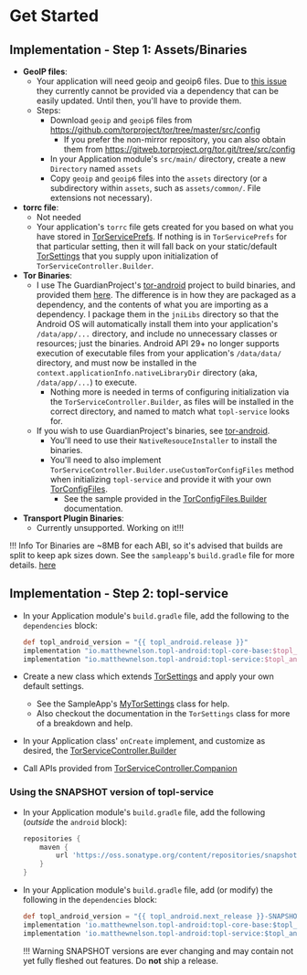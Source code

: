 Get Started
===

## Implementation - Step 1: Assets/Binaries
 - **GeoIP files**:
    - Your application will need geoip and geoip6 files. Due to
    <a href="https://lists.torproject.org/pipermail/tor-dev/2020-January/014117.html" target="_blank">this issue</a>
    they currently cannot be provided via a dependency that can be easily updated. 
    Until then, you'll have to provide them.
    - Steps:
        - Download `geoip` and `geoip6` files from https://github.com/torproject/tor/tree/master/src/config
            - If you prefer the non-mirror repository, you can also obtain them from
            https://gitweb.torproject.org/tor.git/tree/src/config
        - In your Application module's `src/main/` directory, create a new `Directory` named `assets`
        - Copy `geoip` and `geoip6` files into the `assets` directory (or a subdirectory within 
        `assets`, such as `assets/common/`. File extensions not necessary).
 - **torrc file**:
    - Not needed
    - Your application's `torrc` file gets created for you based on what you have stored in 
    [TorServicePrefs](./topl-service/io.matthewnelson.topl_service.prefs/-tor-service-prefs/index.md). 
    If nothing is in `TorServicePrefs` for that particular setting, then it will fall back on 
    your static/default [TorSettings](./topl-core-base/io.matthewnelson.topl_core_base/-tor-settings/index.md) 
    that you supply upon initialization of `TorServiceController.Builder`.  
 - **Tor Binaries**:        
    - I use The GuardianProject's <a href="https://github.com/guardianproject/tor-android" target="_blank">tor-android</a>
        project to build binaries, and provided them 
        <a href="https://github.com/05nelsonm/TOPL-Android-TorBinary" target="_blank">here</a>. The 
        difference is in how they are packaged as a dependency, and the contents of what you are
        importing as a dependency. I package them in the `jniLibs` directory so that the Android OS
        will automatically install them into your application's `/data/app/...` directory, and include
        no unnecessary classes or resources; just the binaries. Android API 29+ no longer supports 
        execution of executable files from your application's `/data/data/` directory, and must now be
        installed in the `context.applicationInfo.nativeLibraryDir` directory (aka, `/data/app/...`) 
        to execute.  
        - Nothing more is needed in terms of configuring initialization via the 
        `TorServiceController.Builder`, as files will be installed in the correct directory, and 
        named to match what `topl-service` looks for.
    - If you wish to use GuardianProject's binaries, see 
    <a href="https://github.com/guardianproject/tor-android" target="_blank">tor-android</a>.
        - You'll need to use their `NativeResouceInstaller` to install the binaries.
        - You'll need to also implement `TorServiceController.Builder.useCustomTorConfigFiles` 
        method when initializing `topl-service` and provide it with your own 
        [TorConfigFiles](./topl-core-base/io.matthewnelson.topl_core_base/-tor-config-files/index.md).
            - See the sample provided in the 
            [TorConfigFiles.Builder](./topl-core-base/io.matthewnelson.topl_core_base/-tor-config-files/-builder/index.md) 
            documentation.
 - **Transport Plugin Binaries**:
    - Currently unsupported. Working on it!!!  


!!! Info
    Tor Binaries are ~8MB for each ABI, so it's advised that builds are split to keep apk sizes 
    down. See the `sampleapp`'s `build.gradle` file for more details. 
    <a href="https://github.com/05nelsonm/TorOnionProxyLibrary-Android/blob/master/sampleapp/build.gradle" target="_blank">here</a>  

## Implementation - Step 2: topl-service
 - In your Application module's `build.gradle` file, add the following to the `dependencies` block:
     ```groovy
     def topl_android_version = "{{ topl_android.release }}"
     implementation "io.matthewnelson.topl-android:topl-core-base:$topl_android_version"
     implementation "io.matthewnelson.topl-android:topl-service:$topl_android_version"
     ```
 
 - Create a new class which extends [TorSettings](./topl-core-base/io.matthewnelson.topl_core_base/-tor-settings/index.md)
   and apply your own default settings.
    - See the SampleApp's 
    <a href="https://github.com/05nelsonm/TorOnionProxyLibrary-Android/blob/master/sampleapp/src/main/java/io/matthewnelson/sampleapp/topl_android/MyTorSettings.kt" target="_blank">MyTorSettings</a> 
    class for help.  
    - Also checkout the documentation in the `TorSettings` class for more of a breakdown and help.
   
 - In your Application class' `onCreate` implement, and customize as desired, the
   [TorServiceController.Builder](./topl-service/io.matthewnelson.topl_service/-tor-service-controller/-builder/index.md)
   
 - Call APIs provided from
   [TorServiceController.Companion](./topl-service/io.matthewnelson.topl_service/-tor-service-controller/index.md)
 
### Using the SNAPSHOT version of topl-service

 - In your Application module's `build.gradle` file, add the following (*outside* the `android` block):
     ```groovy
     repositories {
         maven {
             url 'https://oss.sonatype.org/content/repositories/snapshots/'
         }
     }
     ```
   
 - In your Application module's `build.gradle` file, add (or modify) the following in the `dependencies` block:
     ```groovy
     def topl_android_version = "{{ topl_android.next_release }}-SNAPSHOT"
     implementation 'io.matthewnelson.topl-android:topl-core-base:$topl_android_version'
     implementation 'io.matthewnelson.topl-android:topl-service:$topl_android_version'
     ```

    !!! Warning
        SNAPSHOT versions are ever changing and may contain not yet fully fleshed out features. Do **not** ship a release.
